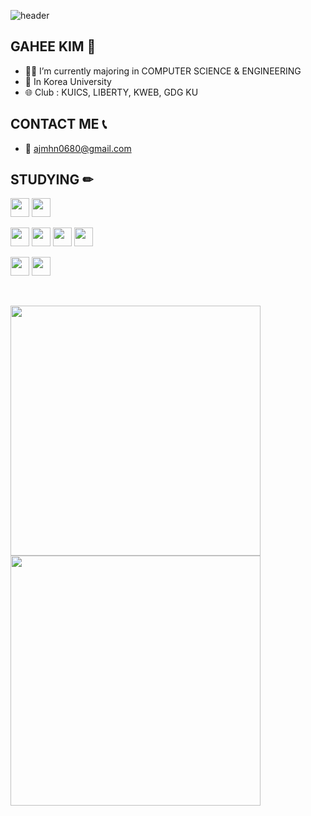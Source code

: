 ![header](https://capsule-render.vercel.app/api?type=wave&color=auto&height=270&section=header&text=WELCOME%20TO%20HEEKGH%20GITHUB&fontSize=50)

## GAHEE KIM 👋

- 👩‍💻 I’m currently majoring in COMPUTER SCIENCE & ENGINEERING
- 🏫 In Korea University
- 🌐 Club : KUICS, LIBERTY, KWEB, GDG KU

## CONTACT ME 📞
- 📧 ajmhn0680@gmail.com

## STUDYING ✏
<p align="left">
    <img src="https://img.shields.io/badge/python-3776AB?style=for-the-badge&logo=python&logoColor=white" height="30" />
    <img src="https://img.shields.io/badge/C-A8B9CC?style=flat-square&logo=C&logoColor=white" height="30" />
</p>

<p align="left">
    <img src="https://img.shields.io/badge/react-20232a.svg?style=for-the-badge&logo=react&logoColor=61DAFB" height="30" />
    <img src="https://img.shields.io/badge/HTML5-E34F26?style=flat-square&logo=html5&logoColor=white" height="30" />
    <img src="https://img.shields.io/badge/css-1572B6?style=for-the-badge&logo=css3&logoColor=white" height="30" />
    <img src="https://img.shields.io/badge/JavaScript-F7DF1E?style=flat-square&logo=javascript&logoColor=black" height="30" />
</p>

<p align="left">
    <img src="https://img.shields.io/badge/github-181717?style=for-the-badge&logo=github&logoColor=white" height="30" />
    <img src="https://img.shields.io/badge/git-F05032?style=for-the-badge&logo=git&logoColor=white" height="30" />
</p>

<br>

<!-- GitHub Stats & Top Langs -->
<p align="left">
    <img src="https://github-readme-stats.vercel.app/api?username=HEEKGH&show_icons=true&theme=onedark" width="400" />
    <img src="https://github-readme-stats.vercel.app/api/top-langs/?username=HEEKGH&layout=compact&theme=onedark" width="400" />
</p>



<!--
[![Solved.ac Profile](http://mazassumnida.wtf/api/generate_badge?boj=ajmhn0680)](https://solved.ac/ajmhn0680)
-->

<!--
**HEEKGH/HEEKGH** is a ✨ _special_ ✨ repository because its `README.md` (this file) appears on your GitHub profile.

Here are some ideas to get you started:

- 🔭 I’m currently working on ...
- 🌱✏ I’m currently learning ...
- 👯 I’m looking to collaborate on ...
- 🤔 I’m looking for help with ...
- 💬 Ask me about ...
- 📫 How to reach me: ...
- 😄 Pronouns: ...
- ⚡ Fun fact: ...
-->
